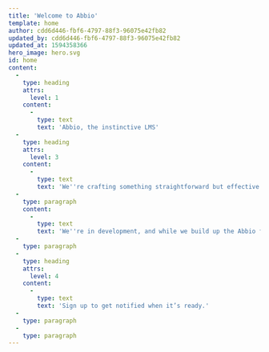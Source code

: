 ```yaml
---
title: 'Welcome to Abbio'
template: home
author: cdd6d446-fbf6-4797-88f3-96075e42fb82
updated_by: cdd6d446-fbf6-4797-88f3-96075e42fb82
updated_at: 1594358366
hero_image: hero.svg
id: home
content:
  -
    type: heading
    attrs:
      level: 1
    content:
      -
        type: text
        text: 'Abbio, the instinctive LMS'
  -
    type: heading
    attrs:
      level: 3
    content:
      -
        type: text
        text: 'We''re crafting something straightforward but effective.  An LMS with no trimmings, a single transparent price and an approach that we think is refreshing.'
  -
    type: paragraph
    content:
      -
        type: text
        text: 'We''re in development, and while we build up the Abbio framework, we''d love you to join us as we create something that works.'
  -
    type: paragraph
  -
    type: heading
    attrs:
      level: 4
    content:
      -
        type: text
        text: 'Sign up to get notified when it’s ready.'
  -
    type: paragraph
  -
    type: paragraph
---
```

